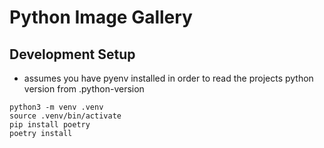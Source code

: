 # Python Image Gallery

## Development Setup
- assumes you have pyenv installed in order to read the projects python version from .python-version
```
python3 -m venv .venv
source .venv/bin/activate
pip install poetry
poetry install
```